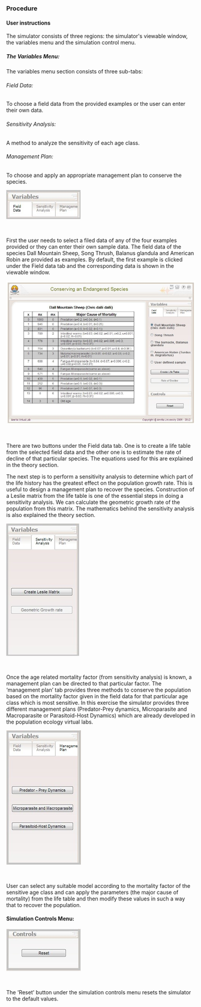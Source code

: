 ### Procedure

#### User instructions
The simulator consists of three regions: the simulator's viewable window, the variables menu and the simulation control menu.
 
##### The Variables Menu:
The variables menu section consists of three sub-tabs:

###### Field Data:
To choose a field data from the provided examples or the user can enter their own data.

###### Sensitivity Analysis:
A method to analyze the sensitivity of each age class.

###### Management Plan:
To choose and apply an appropriate management plan to conserve the species.


<img src="images/11.jpg" title="" />

&nbsp;

 
First the user needs to select a filed data of any of the four examples provided or they can enter their own sample data. The field data of the species Dall Mountain Sheep, Song Thrush, Balanus glandula and American Robin are provided as examples. By default, the first example is clicked under the Field data tab and the corresponding data is shown in the viewable window.
 

<img src="images/12.jpg" title="" />

&nbsp;

There are two buttons under the Field data tab. One is to create a life table from the selected field data and the other one is to estimate the rate of decline of that particular species. The equations used for this are explained in the theory section.
 
The next step is to perform a sensitivity analysis to determine which part of the life history has the greatest effect on the population growth rate. This is useful to design a management plan to recover the species.  Construction of a Leslie matrix from the life table is one of the essential steps in doing a sensitivity analysis. We can calculate the geometric growth rate of the population from this matrix. The mathematics behind the sensitivity analysis is also explained the theory section.


<img src="images/13.jpg" title="" />

&nbsp;

Once the age related mortality factor (from sensitivity analysis) is known, a management plan can be directed to that particular factor. The ‘management plan’ tab provides three methods to conserve the population based on the mortality factor given in the field data for that particular age class which is most sensitive. In this exercise the simulator provides three different management plans (Predator-Prey dynamics, Microparasite and Macroparasite or Parasitoid-Host Dynamics) which are already developed in the population ecology virtual labs. 
 

<img src="images/14.jpg" title="" />

&nbsp;

User can select any suitable model according to the mortality factor of the sensitive age class and can apply the parameters (the major cause of mortality) from the life table and then modify these values in such a way that to recover the population.
 
#### Simulation Controls Menu:
 

<img src="images/15.jpg" title="" />

&nbsp;

The 'Reset' button under the simulation controls menu resets the simulator to the default values.